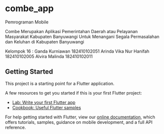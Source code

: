 # combe_app

Pemrograman Mobile


Combe Merupakan Aplikasi Pemerintahan Daerah atau Pelayanan Masyarakat Kabupaten Banyuwangi Untuk Menangani Segala Permasalahan dan Keluhan di Kabupaten Banyuwangi

Kelompok 16 :
Ganda Kurniawan 182410102051
Arinda Vika Nur Hanifah 182410102005
Alvira Malinda 182410102011


## Getting Started

This project is a starting point for a Flutter application.

A few resources to get you started if this is your first Flutter project:

- [Lab: Write your first Flutter app](https://flutter.dev/docs/get-started/codelab)
- [Cookbook: Useful Flutter samples](https://flutter.dev/docs/cookbook)

For help getting started with Flutter, view our
[online documentation](https://flutter.dev/docs), which offers tutorials,
samples, guidance on mobile development, and a full API reference.
